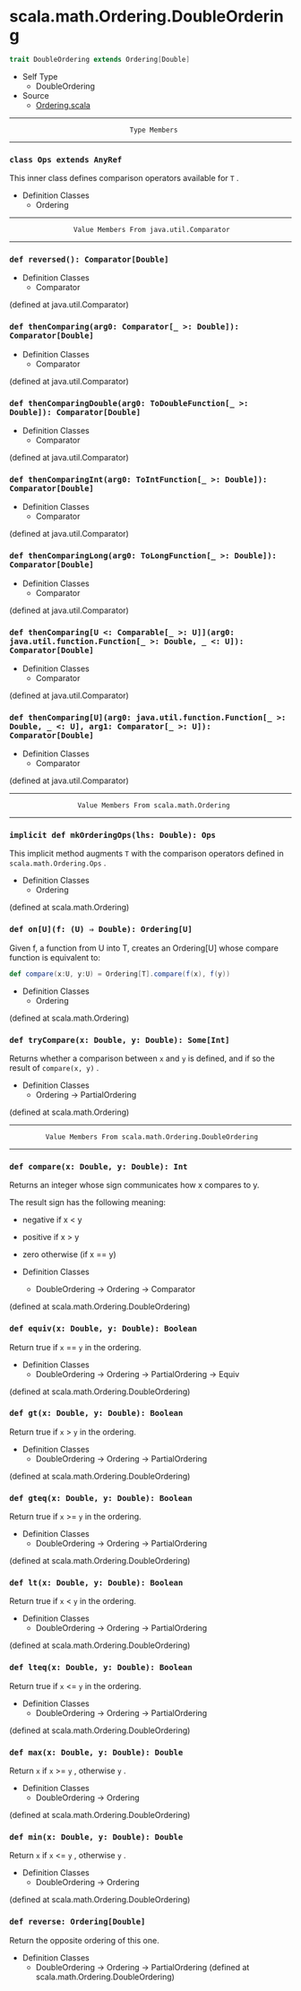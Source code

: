 
#                      scala.math.Ordering.DoubleOrdering                      #

```scala
trait DoubleOrdering extends Ordering[Double]
```

* Self Type
  * DoubleOrdering
* Source
  * [Ordering.scala](https://github.com/scala/scala/tree/6d09a1ba5f/src/library/scala/math/Ordering.scala#L1)


--------------------------------------------------------------------------------
                                  Type Members
--------------------------------------------------------------------------------


### `class Ops extends AnyRef`                                               ###

This inner class defines comparison operators available for `T` .

* Definition Classes
  * Ordering


--------------------------------------------------------------------------------
                    Value Members From java.util.Comparator
--------------------------------------------------------------------------------


### `def reversed(): Comparator[Double]`                                     ###

* Definition Classes
  * Comparator

(defined at java.util.Comparator)


### `def thenComparing(arg0: Comparator[_ >: Double]): Comparator[Double]`   ###

* Definition Classes
  * Comparator

(defined at java.util.Comparator)


### `def thenComparingDouble(arg0: ToDoubleFunction[_ >: Double]): Comparator[Double]` ###

* Definition Classes
  * Comparator

(defined at java.util.Comparator)


### `def thenComparingInt(arg0: ToIntFunction[_ >: Double]): Comparator[Double]` ###

* Definition Classes
  * Comparator

(defined at java.util.Comparator)


### `def thenComparingLong(arg0: ToLongFunction[_ >: Double]): Comparator[Double]` ###

* Definition Classes
  * Comparator

(defined at java.util.Comparator)


### `def thenComparing[U <: Comparable[_ >: U]](arg0: java.util.function.Function[_ >: Double, _ <: U]): Comparator[Double]` ###

* Definition Classes
  * Comparator

(defined at java.util.Comparator)


### `def thenComparing[U](arg0: java.util.function.Function[_ >: Double, _ <: U], arg1: Comparator[_ >: U]): Comparator[Double]` ###

* Definition Classes
  * Comparator

(defined at java.util.Comparator)


--------------------------------------------------------------------------------
                     Value Members From scala.math.Ordering
--------------------------------------------------------------------------------


### `implicit def mkOrderingOps(lhs: Double): Ops`                           ###

This implicit method augments `T` with the comparison operators defined in
 `scala.math.Ordering.Ops` .

* Definition Classes
  * Ordering

(defined at scala.math.Ordering)


### `def on[U](f: (U) ⇒ Double): Ordering[U]`                                ###

Given f, a function from U into T, creates an Ordering[U] whose compare function
is equivalent to:

```scala
def compare(x:U, y:U) = Ordering[T].compare(f(x), f(y))
```

* Definition Classes
  * Ordering

(defined at scala.math.Ordering)


### `def tryCompare(x: Double, y: Double): Some[Int]`                        ###

Returns whether a comparison between `x` and `y` is defined, and if so the
result of `compare(x, y)` .

* Definition Classes
  * Ordering → PartialOrdering

(defined at scala.math.Ordering)


--------------------------------------------------------------------------------
             Value Members From scala.math.Ordering.DoubleOrdering
--------------------------------------------------------------------------------


### `def compare(x: Double, y: Double): Int`                                 ###

Returns an integer whose sign communicates how x compares to y.

The result sign has the following meaning:

* negative if x < y
* positive if x > y
* zero otherwise (if x == y)

* Definition Classes
  * DoubleOrdering → Ordering → Comparator

(defined at scala.math.Ordering.DoubleOrdering)


### `def equiv(x: Double, y: Double): Boolean`                               ###

Return true if `x` == `y` in the ordering.

* Definition Classes
  * DoubleOrdering → Ordering → PartialOrdering → Equiv

(defined at scala.math.Ordering.DoubleOrdering)


### `def gt(x: Double, y: Double): Boolean`                                  ###

Return true if `x` > `y` in the ordering.

* Definition Classes
  * DoubleOrdering → Ordering → PartialOrdering

(defined at scala.math.Ordering.DoubleOrdering)


### `def gteq(x: Double, y: Double): Boolean`                                ###

Return true if `x` >= `y` in the ordering.

* Definition Classes
  * DoubleOrdering → Ordering → PartialOrdering

(defined at scala.math.Ordering.DoubleOrdering)


### `def lt(x: Double, y: Double): Boolean`                                  ###

Return true if `x` < `y` in the ordering.

* Definition Classes
  * DoubleOrdering → Ordering → PartialOrdering

(defined at scala.math.Ordering.DoubleOrdering)


### `def lteq(x: Double, y: Double): Boolean`                                ###

Return true if `x` <= `y` in the ordering.

* Definition Classes
  * DoubleOrdering → Ordering → PartialOrdering

(defined at scala.math.Ordering.DoubleOrdering)


### `def max(x: Double, y: Double): Double`                                  ###

Return `x` if `x` >= `y` , otherwise `y` .

* Definition Classes
  * DoubleOrdering → Ordering

(defined at scala.math.Ordering.DoubleOrdering)


### `def min(x: Double, y: Double): Double`                                  ###

Return `x` if `x` <= `y` , otherwise `y` .

* Definition Classes
  * DoubleOrdering → Ordering

(defined at scala.math.Ordering.DoubleOrdering)


### `def reverse: Ordering[Double]`                                          ###

Return the opposite ordering of this one.

* Definition Classes
  * DoubleOrdering → Ordering → PartialOrdering
(defined at scala.math.Ordering.DoubleOrdering)
